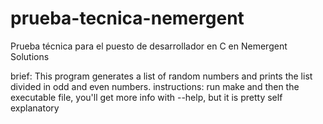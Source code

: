 # prueba-tecnica-nemergent
Prueba técnica para el puesto de desarrollador en C en Nemergent Solutions

brief: This program generates a list of random numbers and prints the list divided in odd and even numbers.
instructions: run make and then the executable file, you'll get more info with --help, but it is pretty self explanatory
